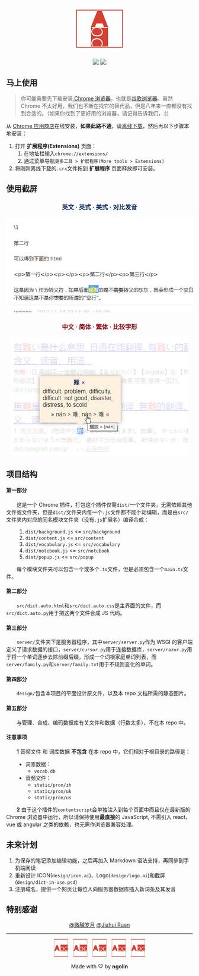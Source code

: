 

<div align="center">
  <img src="design/logo128.png" alt="加载图片失败：查词在用" title="查词在用">
  <p align="center">
    <a href="https://github.com/ngolin/webdict/blob/master/dist.crx?raw=true" target="_blank"><img src="https://img.shields.io/badge/download-_lastest_version-blue.svg" download></a>
    <a href="#" target="_blank"><img src="https://img.shields.io/badge/goto-_chrome_webstore-brightgreen.svg" download></a>
  </p>
</div>


## 马上使用


> 你可能需要先下载安装<a href="https://www.baidu.com/s?ie=UTF-8&wd=chrome%20%E6%B5%8F%E8%A7%88%E5%99%A8" target="_blank"> Chrome 浏览器</a>，也就是<a href="https://www.baidu.com/s?ie=UTF-8&wd=%E8%B0%B7%E6%AD%8C%E6%B5%8F%E8%A7%88%E5%99%A8" target="_blank">谷歌浏览器</a>。虽然 Chrome 不太好用，我们也不断在找它的替代品，但是八年来一直都没有找到合适的。（如果你找到了更好用的浏览器，请记得告诉我们，:))


从 <a href="#" target="_blank">Chrome 应用商店</a>在线安装，**如果此路不通**，请<a href="https://github.com/ngolin/webdict/blob/master/dist.crx?raw=true" target="_blank">离线下载</a>，然后再以下步骤本地安装：


1. 打开 **扩展程序(Extensions)** 页面：
    1. 在地址栏输入`chrome://extensions/`
    2. 通过菜单导航`更多工具 > 扩展程序(More tools > Extensions)`
2. 将刚刚离线下载的`.crx`文件拖到 **扩展程序** 页面释放即可安装。


## 使用截屏


<h3 align="center" style="color:#07255e">
  英文 · 英式 · 美式 · 对比发音
</h3>
<div align="center">
  <img src="design/screenshot.gif" alt="加载动画失败：Dict in Use">
</div>
<p></p>
<p></p>
<h3 align="center" style="color:#8f0610">
  中文 · 简体 · 繁体 · 比较字形
</h3>
<div align="center">
  <img src="design/screenshot-zh.png" alt="加载图片失败：Dict in Use">
</div>


## 项目结构


#### 第一部分


&emsp;&emsp;这是一个 Chrome 插件，打包这个插件仅需`dist/`一个文件夹，无需依赖其他文件或文件夹，但是`dist/`文件夹内每一个`.js`文件都不能手动编辑，而是由`src/`文件夹内对应的同名模块文件夹（没有`.js`扩展名）编译合成：


<!--
1. `dist/background.js` <= `src/background`
2. `dist/content.js` <= `src/content`
3. `dist/vocabulary.js` <= `src/vocabulary`
4. `dist/notebook.js` <= `src/notebook`
5. `dist/popup.js` <= `src/popup`
-->


<ol style="margin-left:2em">
  <li><code>dist/background.js</code> &lt;= <code>src/background</code></li>
  <li><code>dist/content.js</code> &lt;= <code>src/content</code></li>
  <li><code>dist/vocabulary.js</code> &lt;= <code>src/vocabulary</code></li>
  <li><code>dist/notebook.js</code> &lt;= <code>src/notebook</code></li>
  <li><code>dist/popup.js</code> &lt;= <code>src/popup</code></li>
</ol>


&emsp;&emsp;每个模块文件夹可以包含一个或多个`.ts`文件，但是必须包含一个`main.ts`文件。


#### 第二部分


&emsp;&emsp;`src/dict.auto.html`和`src/dict.auto.css`是主界面的文件，而`src/dict.auto.py`用于把这两个文件合成 JS 代码。

#### 第三部分


&emsp;&emsp;`server/`文件夹下是服务器程序，其中`server/server.py`作为 WSGI 的客户端定义了请求数据的接口，`server/cursor.py`用于连接数据库，`server/razor.py`用于将一个单词逐步去除前缀后缀，形成一个词根家庭单词列表，而`server/family.py`和`server/family.txt`用于不规则变化的单词。

#### 第四部分


&emsp;&emsp;`design/`包含本项目的平面设计原文件，以及本 repo 文档所需的静态图片。

#### 第五部分


&emsp;&emsp;与管理、合成、编码数据库有关文件和数据（行数太多），不在本 repo 中。


#### 注意事项


&emsp;&emsp;**1** 音频文件 和 词库数据 **不包含** 在本 repo 中，它们相对于根目录的路径是：


<!--
- 词库数据：
    - `vocab.db`
- 音频文件：
    - `static/pron/zh`
    - `static/pron/uk`
    - `static/pron/us`
-->


<ul style="margin-left:2em">
  <li>词库数据：
    <ul>
      <li><code>vocab.db</code></li>
    </ul>
  </li>
  <li>音频文件：
    <ul>
      <li><code>static/pron/zh</code></li>
      <li><code>static/pron/uk</code></li>
      <li><code>static/pron/us</code></li>
    </ul>
  </li>
</ul>


&emsp;&emsp;**2** 由于这个插件的`contentscript`会单独注入到每个页面中而且仅在最新版的 Chrome 浏览器中运行，所以请保持使用**最直接**的 JavaScript, 不需引入 react、vue 或 angular 之类的依赖，也无需作浏览器兼容处理。


## 未来计划


1. 为保存的笔记添加编辑功能，之后再加入 Markdown 语法支持，再同步到手机端阅读
2. 重新设计 ICON(`design/icon.ai`)、Logo(`design/logo.ai`)和截屏(`design/dict-in-use.psd`)
3. 注册域名，提供一个网页让每位人向服务器数据库插入新词条及其发音


## 特别感谢


<p align="center">
  <a href="https://github.com/jawil" target="_blank">@微醺岁月</a>
  <a href="https://github.com/Jiahui-Ruan" target="_blank">@Jiahui Ruan</a>
</p>


<p></p>
<p></p>


---


<p></p>
<p></p>


<div align="center">
  <img src="dist/static/icon48.png" alt="加载图片失败：icon">
  <img src="dist/static/icon48.png" alt="加载图片失败：icon">
  <img src="dist/static/icon48.png" alt="加载图片失败：icon">
  <img src="dist/static/icon48.png" alt="加载图片失败：icon">
  <img src="dist/static/icon48.png" alt="加载图片失败：icon">
</div>


<p></p>
<p align="center">
  Made with ♡ by <strong>ngolin</strong>
</p>
<p></p>
<p></p>
